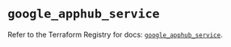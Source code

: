 # `google_apphub_service`

Refer to the Terraform Registry for docs: [`google_apphub_service`](https://registry.terraform.io/providers/hashicorp/google/6.39.0/docs/resources/apphub_service).
